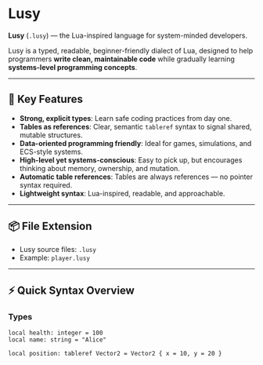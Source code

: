 # Lusy

**Lusy** (`.lusy`) — the Lua-inspired language for system-minded developers.  

Lusy is a typed, readable, beginner-friendly dialect of Lua, designed to help programmers **write clean, maintainable code** while gradually learning **systems-level programming concepts**.  

---

## 🌟 Key Features

- **Strong, explicit types**: Learn safe coding practices from day one.
- **Tables as references**: Clear, semantic `tableref` syntax to signal shared, mutable structures.
- **Data-oriented programming friendly**: Ideal for games, simulations, and ECS-style systems.
- **High-level yet systems-conscious**: Easy to pick up, but encourages thinking about memory, ownership, and mutation.
- **Automatic table references**: Tables are always references — no pointer syntax required.
- **Lightweight syntax**: Lua-inspired, readable, and approachable.

---

## 📦 File Extension

- Lusy source files: `.lusy`
- Example: `player.lusy`

---

## ⚡ Quick Syntax Overview

### Types

```teal
local health: integer = 100
local name: string = "Alice"

local position: tableref Vector2 = Vector2 { x = 10, y = 20 }

